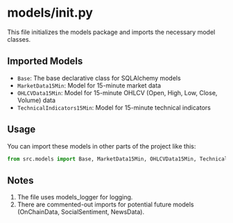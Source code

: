 # models/__init__.py

This file initializes the models package and imports the necessary model classes.

## Imported Models

- `Base`: The base declarative class for SQLAlchemy models
- `MarketData15Min`: Model for 15-minute market data
- `OHLCVData15Min`: Model for 15-minute OHLCV (Open, High, Low, Close, Volume) data
- `TechnicalIndicators15Min`: Model for 15-minute technical indicators

## Usage

You can import these models in other parts of the project like this:

```python
from src.models import Base, MarketData15Min, OHLCVData15Min, TechnicalIndicators15Min
```

## Notes

1. The file uses models_logger for logging.
2. There are commented-out imports for potential future models (OnChainData, SocialSentiment, NewsData).